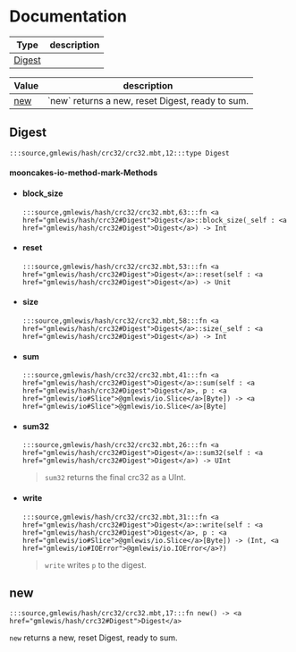 # Documentation
|Type|description|
|---|---|
|[Digest](#Digest)||

|Value|description|
|---|---|
|[new](#new)| \`new\` returns a new, reset Digest, ready to sum.|

## Digest

```moonbit
:::source,gmlewis/hash/crc32/crc32.mbt,12:::type Digest
```


#### mooncakes-io-method-mark-Methods
- #### block\_size
  ```moonbit
  :::source,gmlewis/hash/crc32/crc32.mbt,63:::fn <a href="gmlewis/hash/crc32#Digest">Digest</a>::block_size(_self : <a href="gmlewis/hash/crc32#Digest">Digest</a>) -> Int
  ```
  > 
- #### reset
  ```moonbit
  :::source,gmlewis/hash/crc32/crc32.mbt,53:::fn <a href="gmlewis/hash/crc32#Digest">Digest</a>::reset(self : <a href="gmlewis/hash/crc32#Digest">Digest</a>) -> Unit
  ```
  > 
- #### size
  ```moonbit
  :::source,gmlewis/hash/crc32/crc32.mbt,58:::fn <a href="gmlewis/hash/crc32#Digest">Digest</a>::size(_self : <a href="gmlewis/hash/crc32#Digest">Digest</a>) -> Int
  ```
  > 
- #### sum
  ```moonbit
  :::source,gmlewis/hash/crc32/crc32.mbt,41:::fn <a href="gmlewis/hash/crc32#Digest">Digest</a>::sum(self : <a href="gmlewis/hash/crc32#Digest">Digest</a>, p : <a href="gmlewis/io#Slice">@gmlewis/io.Slice</a>[Byte]) -> <a href="gmlewis/io#Slice">@gmlewis/io.Slice</a>[Byte]
  ```
  > 
- #### sum32
  ```moonbit
  :::source,gmlewis/hash/crc32/crc32.mbt,26:::fn <a href="gmlewis/hash/crc32#Digest">Digest</a>::sum32(self : <a href="gmlewis/hash/crc32#Digest">Digest</a>) -> UInt
  ```
  >  `sum32` returns the final crc32 as a UInt.
- #### write
  ```moonbit
  :::source,gmlewis/hash/crc32/crc32.mbt,31:::fn <a href="gmlewis/hash/crc32#Digest">Digest</a>::write(self : <a href="gmlewis/hash/crc32#Digest">Digest</a>, p : <a href="gmlewis/io#Slice">@gmlewis/io.Slice</a>[Byte]) -> (Int, <a href="gmlewis/io#IOError">@gmlewis/io.IOError</a>?)
  ```
  >  `write` writes `p` to the digest.

## new

```moonbit
:::source,gmlewis/hash/crc32/crc32.mbt,17:::fn new() -> <a href="gmlewis/hash/crc32#Digest">Digest</a>
```
 `new` returns a new, reset Digest, ready to sum.
